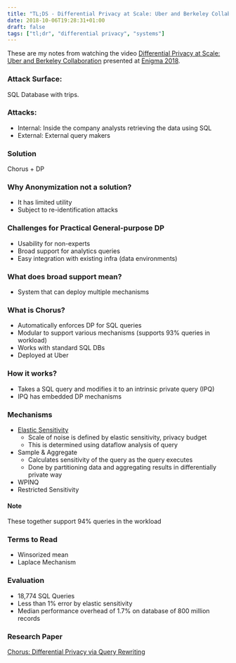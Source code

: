 ```yaml
---
title: "TL;DS - Differential Privacy at Scale: Uber and Berkeley Collaboration"
date: 2018-10-06T19:28:31+01:00
draft: false
tags: ["tl;dr", "differential privacy", "systems"]
---
```


These are my notes from watching the video [Differential Privacy at Scale: Uber and Berkeley Collaboration](https://www.usenix.org/conference/enigma2018/presentation/ensign) presented at [Enigma 2018](https://www.usenix.org/conference/enigma2018/program).

### Attack Surface:

SQL Database with trips.

### Attacks:

- Internal: Inside the company analysts retrieving the data using SQL
- External: External query makers

### Solution

Chorus + DP


### Why Anonymization not a solution?

- It has limited utility
- Subject to re-identification attacks

### Challenges for Practical General-purpose DP

- Usability for non-experts
- Broad support for analytics queries
- Easy integration with existing infra (data environments)

### What does broad support mean?

- System that can deploy multiple mechanisms

### What is Chorus?

- Automatically enforces DP for SQL queries
- Modular to support various mechanisms (supports 93% queries in workload)
- Works with standard SQL DBs
- Deployed at Uber

### How it works?

- Takes a SQL query and modifies it to an intrinsic private query (IPQ)
- IPQ has embedded DP mechanisms

### Mechanisms

- [Elastic Sensitivity](https://arxiv.org/abs/1706.09479)
	+ Scale of noise is defined by elastic sensitivity, privacy budget
	+ This is determined using dataflow analysis of query
- Sample & Aggregate
	+ Calculates sensitivity of the query as the query executes
	+ Done by partitioning data and aggregating results in differentially private way
- WPINQ
- Restricted Sensitivity

#### Note

These together support 94% queries in the workload

### Terms to Read

- Winsorized mean
- Laplace Mechanism

### Evaluation

- 18,774 SQL Queries
- Less than 1% error by elastic sensitivity
- Median performance overhead of 1.7% on database of 800 million records

### Research Paper

[Chorus: Differential Privacy via Query Rewriting](https://arxiv.org/pdf/1809.07750.pdf)




